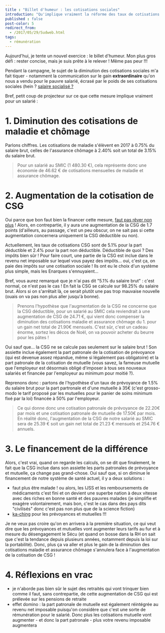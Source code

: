```yaml
---
title : "Billet d'humeur : les cotisations sociales"
introduction: "Qu'implique vraiment la réforme des taux de cotisations sociales annoncées par notre Président ? Serons-nous si gagnant que ça ???"
published : false
post-color: 5
redirect_from:
  - /2017/05/29/Sudweb.html
tags:
  - rémunération
---
```


Aujourd'hui, je tente un nouvel exercice : le billet d'humeur. Mon plus gros défi : rester concise, mais je suis prête à le relever ! Même pas peur !!!

Pendant la campagne, le sujet de la diminution des cotisations sociales m'a fait tiquer - notamment la communication sur le gain **extraordinaire** qu'on nous a vendu pour le pauvre salarié, écrasé par le poids de ses cotisations sociales (hein ? [salaire socialisé ?](https://youtu.be/KkKOzJbN0xc?t=15s)

Bref, petit coup de projecteur sur ce que cette mesure implique vraiment pour un salarié : 

# 1. Diminution des cotisations de maladie et chômage

Parlons chiffres. Les cotisations de maladie s'élèvent en 2017 à 0.75% du salaire brut, celles de l'assurance chômage à 2.40% soit un total de 3.15% du salaire brut.

> Pour un salarié au SMIC (1 480.30 €), cela représente donc une économie de 46.62 € de cotisations mensuelles de maladie et assurance chômage.

# 2. Augmentation de la cotisation de CSG

Oui parce que bon faut bien la financer cette mesure, [faut pas rêver non plus](https://youtu.be/tOmq-Th6VA0) ! Alors, en contrepartie, il y aura une augmentation de la CSG de 1.7 points (d'ailleurs, au passage, c'est un peu obscur, on ne sait pas si cette augmentation concernera uniquement la CSG déductible ou non).

Actuellement, les taux de cotisations CSG sont de 5.1% pour la part déductible et 2.4% pour la part non déductible. Déductible de quoi ? Des impôts bien sûr ! Pour faire court, une partie de la CSG est inclue dans le revenu net imposable sur lequel vous payez des impôts... oui, c'est ça, on paie des impôts sur une cotisation sociale ! Ils ont eu le choix d'un système plus simple, mais les Enarques s'ennuyaient...

Bref, vous aurez remarqué que je n'ai pas dit "5.1% du salaire brut" : c'est normal, ce n'est pas le cas ! En fait la CSG se calcule sur 98.25% du salaire brut. Alors si on s'arrêtait là, ce serait plutôt une pas trop mauvaise nouvelle (ouais on va pas non plus aller jusqu'à bonne).

> Prenons l'hypothèse que l'augmentation de la CSG ne concerne que la CSG déductible, pour un salarié au SMIC cela reviendrait à une augmentation de CSG de 24.71 €, qui vient donc compenser la diminution des cotisations maladie et assurance chômage du 1. pour un gain net total de 21.90€ mensuels. C'est sûr, c'est un cadeau énorme, sortez les décos de Noël, on va pouvoir acheter du beurre pour les pâtes !

Oui sauf que... la CSG ne se calcule pas seulement sur le salaire brut ! Son assiette inclue également la part patronale de la cotisation de prévoyance (qui est devenue assez répandue, même si légalement pas obligatoire) et la part patronale de la cotisation de mutuelle (vous savez, la fameuse mutuelle que l'employeur est désormais obligé d'imposer à tous ses nouveaux salariés et financée par l'employeur au minimum pour moitié ?).

Reprenons donc : partons de l'hypothèse d'un taux de prévoyance de 1.5% du salaire brut pour la part partronale et d'une mutuelle à 35€ (c'est grosso-modo le tarif proposé par les mutuelles pour le panier de soins minimum fixé par la loi) financée à 50% par l'employeur.

> Ce qui donne donc une cotisation patronale de prévoyance de 22.20€ par mois et une cotisation patronale de mutuelle de 17.50€ par mois. En réalité donc, l'augmentation de la CSG de notre salarié au SMIC sera de 25.39 € soit un gain net total de 21.23 € mensuels et 254.76 € annuels.

# 3. Le financement de la différence

Alors, c'est vrai, quand on regarde les calculs, on se dit que finalement, le fait que la CSG inclue dans son assiette les parts patronales de prévoyance et mutuelle, ça change pas grand-chose. Oui sauf que, si on diminue le financement de notre système de santé actuel, il y a deux solutions : 
- faut plus être malade ! ou alors, les IJSS et les remboursements de médicaments c'est fini et on devient une superbe nation à deux vitesse avec des riches en bonne santé et des pauvres malades (je simplifie et exagère volontairement, mais bon, c'est le cas dans des pays dits "civilisés" donc c'est pas non plus que de la science fiction)
- [ka-ching](https://youtu.be/iEe3hBXZEyI) pour les prévoyances et mutuelles !!! 

Je ne veux pas croire qu'on en arrivera à la première situation, ce qui veut dire que les prévoyances et mutuelles vont augmenter leurs tarifs au fur et à mesure du désengagement le Sécu (et quand on bosse dans la RH on sait que c'est la tendance depuis plusieurs années, notamment depuis la loi sur la portabilité). Donc, plus ça va aller et plus le gain de la diminution des cotisations maladie et assurance chômage s'annulera face à l'augmentation de la cotisation de CSG ! 

# 4. Réflexions en vrac

- je n'aborde pas bien sûr le sujet des retraités qui vont trinquer bien comme il faut, sans contrepartie, de cette augmentation de CSG qui est prélevée sur les pensions de retraite
- effet domino : la part patronale de mutuelle est également réintégrée au revenu net imposable puisqu'on considère que c'est une sorte de rémunération pour le salarié. Donc plus les cotisations mutuelle vont augmenter - et donc la part patronale - plus votre revenu imposable augmentera
